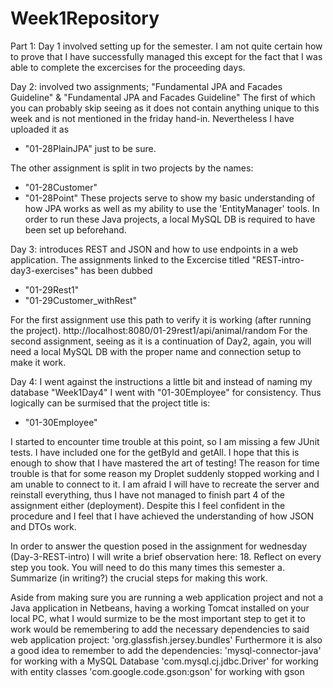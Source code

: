 # Week1Repository
 

Part 1:
Day 1 involved setting up for the semester. I am not quite certain how to prove that I have successfully managed this except for the fact
that I was able to complete the excercises for the proceeding days.

Day 2: involved two assignments; "Fundamental JPA and Facades Guideline" & "Fundamental JPA and Facades Guideline"
The first of which you can probably skip seeing as it does not contain anything unique to this week and is not mentioned in the friday hand-in.
Nevertheless I have uploaded it as
- "01-28PlainJPA" just to be sure.

The other assignment is split in two projects by the names:
- "01-28Customer"
- "01-28Point"
These projects serve to show my basic understanding of how JPA works as well as my ability to use the 'EntityManager' tools.
In order to run these Java projects, a local MySQL DB is required to have been set up beforehand.

Day 3: introduces REST and JSON and how to use endpoints in a web application. The assignments linked to the Excercise titled
"REST-intro-day3-exercises" has been dubbed
- "01-29Rest1"
- "01-29Customer_withRest"

For the first assignment use this path to verify it is working (after running the project).
http://localhost:8080/01-29rest1/api/animal/random
For the second assignment, seeing as it is a continuation of Day2, again, you will need a local MySQL DB with the proper name and connection
setup to make it work.

Day 4: I went against the instructions a little bit and instead of naming my database "Week1Day4" I went with "01-30Employee" for consistency.
Thus logically can be surmised that the project title is:
- "01-30Employee"

I started to encounter time trouble at this point, so I am missing a few JUnit tests. I have included one for the getById and getAll. I hope
that this is enough to show that I have mastered the art of testing!
The reason for time trouble is that for some reason my Droplet suddenly stopped working and I am unable to connect to it. I am afraid I will
have to recreate the server and reinstall everything, thus I have not managed to finish part 4 of the assignment either (deployment).
Despite this I feel confident in the procedure and I feel that I have achieved the understanding of how JSON and DTOs work.




In order to answer the question posed in the assignment for wednesday (Day-3-REST-intro) I will write a brief observation here:
18. Reflect on every step you took. You will need to do this many times this semester
	a. Summarize (in writing?) the crucial steps for making this work.

Aside from making sure you are running a web application project and not a Java application in Netbeans, having a working Tomcat installed on
your local PC, what I would surmize to be the most important step to get it to work would be remembering to add the necessary dependencies to
said web application project:
'org.glassfish.jersey.bundles'
Furthermore it is also a good idea to remember to add the dependencies:
'mysql-connector-java' for working with a MySQL Database
'com.mysql.cj.jdbc.Driver' for working with entity classes
'com.google.code.gson:gson' for working with gson
